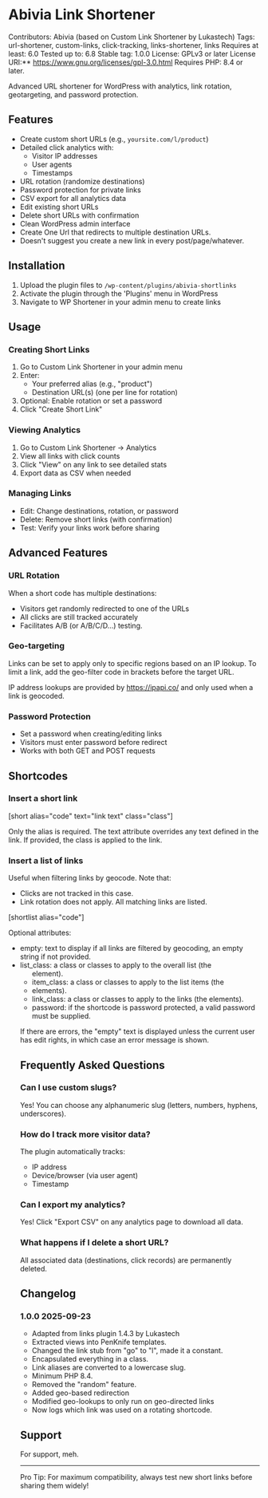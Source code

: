 # Abivia Link Shortener

Contributors: Abivia (based on Custom Link Shortener by Lukastech)
Tags: url-shortener, custom-links, click-tracking, links-shortener, links
Requires at least: 6.0
Tested up to: 6.8
Stable tag: 1.0.0
License: GPLv3 or later
License URI:** https://www.gnu.org/licenses/gpl-3.0.html
Requires PHP: 8.4 or later.

Advanced URL shortener for WordPress with analytics, link rotation, geotargeting,
and password protection.

## Features

- Create custom short URLs (e.g., `yoursite.com/l/product`)
- Detailed click analytics with:
  - Visitor IP addresses
  - User agents
  - Timestamps
- URL rotation (randomize destinations)
- Password protection for private links
- CSV export for all analytics data
- Edit existing short URLs
- Delete short URLs with confirmation
- Clean WordPress admin interface
- Create One Url that redirects to multiple destination URLs.
- Doesn't suggest you create a new link in every post/page/whatever.

## Installation

1. Upload the plugin files to `/wp-content/plugins/abivia-shortlinks`
2. Activate the plugin through the 'Plugins' menu in WordPress
3. Navigate to WP Shortener in your admin menu to create links

## Usage

### Creating Short Links
1. Go to Custom Link Shortener in your admin menu
2. Enter:
   - Your preferred alias (e.g., "product")
   - Destination URL(s) (one per line for rotation)
3. Optional: Enable rotation or set a password
4. Click "Create Short Link"

### Viewing Analytics
1. Go to Custom Link Shortener → Analytics
2. View all links with click counts
3. Click "View" on any link to see detailed stats
4. Export data as CSV when needed

### Managing Links
- Edit: Change destinations, rotation, or password
- Delete: Remove short links (with confirmation)
- Test: Verify your links work before sharing

## Advanced Features

### URL Rotation

When a short code has multiple destinations:
- Visitors get randomly redirected to one of the URLs
- All clicks are still tracked accurately
- Facilitates A/B (or A/B/C/D...) testing.

### Geo-targeting
Links can be set to apply only to specific regions based on an IP lookup.
To limit a link, add the geo-filter code in brackets before the target URL.

IP address lookups are provided by https://ipapi.co/ and only used when a link is geocoded.

### Password Protection
- Set a password when creating/editing links
- Visitors must enter password before redirect
- Works with both GET and POST requests

## Shortcodes

### Insert a short link

[short alias="code" text="link text" class="class"]

Only the alias is required. The text attribute overrides any text defined in the link.
If provided, the class is applied to the link.

### Insert a list of links

Useful when filtering links by geocode. Note that:
- Clicks are not tracked in this case.
- Link rotation does not apply. All matching links are listed.
 
[shortlist alias="code"]

Optional attributes:
- empty: text to display if all links are filtered by geocoding, an empty string if not provided.
- list_class: a class or classes to apply to the overall list (the <ul> element). 
- item_class: a class or classes to apply to the list items (the <li> elements).
- link_class: a class or classes to apply to the links (the <a> elements).
- password: if the shortcode is password protected, a valid password must be supplied.

If there are errors, the "empty" text is displayed unless the current user has edit rights,
in which case an error message is shown.

## Frequently Asked Questions

### Can I use custom slugs?
Yes! You can choose any alphanumeric slug (letters, numbers, hyphens, underscores).

### How do I track more visitor data?
The plugin automatically tracks:
- IP address
- Device/browser (via user agent)
- Timestamp

### Can I export my analytics?
Yes! Click "Export CSV" on any analytics page to download all data.

### What happens if I delete a short URL?
All associated data (destinations, click records) are permanently deleted.

## Changelog

### 1.0.0 2025-09-23
- Adapted from links plugin 1.4.3 by Lukastech
- Extracted views into PenKnife templates.
- Changed the link stub from "go" to "l", made it a constant.
- Encapsulated everything in a class.
- Link aliases are converted to a lowercase slug.
- Minimum PHP 8.4.
- Removed the "random" feature.
- Added geo-based redirection
- Modified geo-lookups to only run on geo-directed links
- Now logs which link was used on a rotating shortcode.

## Support

For support, meh.

---

Pro Tip: For maximum compatibility, always test new short links before sharing them widely!
